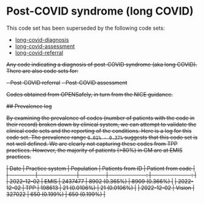 # Post-COVID syndrome (long COVID)

This code set has been superseded by the following code sets:

- [long-covid-diagnosis](../../long-covid-diagnosis/1/)
- [long-covid-assessment](../../../patient/long-covid-assessment/1/)
- [long-covid-referral](../../../patient/long-covid-referral/1/)

~~Any code indicating a diagnosis of post-COVID syndrome (aka long COVID). There are also code sets for:~~

~~- Post-COVID referral~~
~~- Post-COVID assessment~~

~~Codes obtained from OPENSafely, in turn from the NICE guidance.~~

~~## Prevalence log~~

~~By examining the prevalence of codes (number of patients with the code in their record) broken down by clinical system, we can attempt to validate the clinical code sets and the reporting of the conditions. Here is a log for this code set. The prevalence range `0.01% - 0.37%` suggests that this code set is not well defined. We are clearly not capturing these codes from TPP practices. However, the majority of patients (>80%) in GM are at EMIS practices.~~

~~| Date | Practice system | Population | Patients from ID | Patient from code |~~
~~| ---------- | --------------- | ---------- | ---------------: | ----------------: |~~
~~| 2022-12-02 | EMIS | 2437477 | 8902 (0.365%) | 8909 (0.366%) |~~
~~| 2022-12-02 | TPP | 198613 | 21 (0.0106%) | 21 (0.0106%) |~~
~~| 2022-12-02 | Vision | 327022 | 650 (0.199%) | 650 (0.199%) |~~
